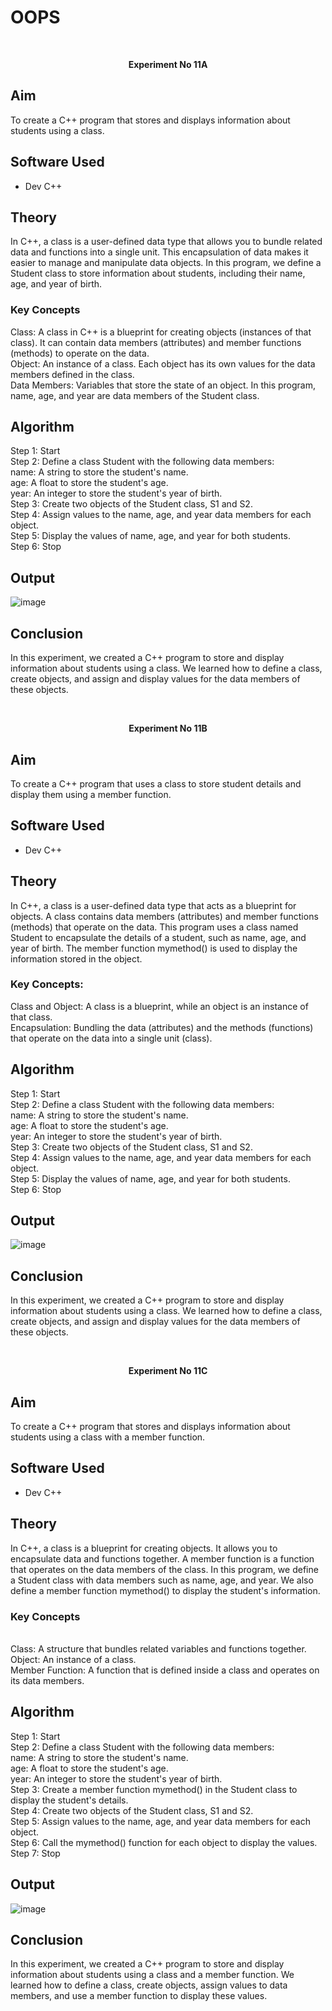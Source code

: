# OOPS

<br> <p align="center"> <strong>Experiment No 11A</strong> </p>

## Aim

To create a C++ program that stores and displays information about students using a class.

## Software Used

- Dev C++

## Theory

In C++, a class is a user-defined data type that allows you to bundle related data and functions into a single unit. This encapsulation of data makes it easier to manage and manipulate data objects. In this program, we define a Student class to store information about students, including their name, age, and year of birth.
<br>

### Key Concepts

Class: A class in C++ is a blueprint for creating objects (instances of that class). It can contain data members (attributes) and member functions (methods) to operate on the data.
<br>
Object: An instance of a class. Each object has its own values for the data members defined in the class.
<br>
Data Members: Variables that store the state of an object. In this program, name, age, and year are data members of the Student class.
<br>

## Algorithm

Step 1: Start
<br>
Step 2: Define a class Student with the following data members:
<br>
name: A string to store the student's name.
<br>
age: A float to store the student's age.
<br>
year: An integer to store the student's year of birth.
<br>
Step 3: Create two objects of the Student class, S1 and S2.
<br>
Step 4: Assign values to the name, age, and year data members for each object.
<br>
Step 5: Display the values of name, age, and year for both students.
<br>
Step 6: Stop
<br>

## Output

![image](https://github.com/user-attachments/assets/fe647101-bc61-4d82-b97c-e4e2694e6734)

## Conclusion

In this experiment, we created a C++ program to store and display information about students using a class. We learned how to define a class, create objects, and assign and display values for the data members of these objects.

<br> <p align="center"> <strong>Experiment No 11B</strong> </p>

## Aim

To create a C++ program that uses a class to store student details and display them using a member function.

## Software Used

- Dev C++

## Theory

In C++, a class is a user-defined data type that acts as a blueprint for objects. A class contains data members (attributes) and member functions (methods) that operate on the data. This program uses a class named Student to encapsulate the details of a student, such as name, age, and year of birth. The member function mymethod() is used to display the information stored in the object.

### Key Concepts:

Class and Object: A class is a blueprint, while an object is an instance of that class.
<br>
Encapsulation: Bundling the data (attributes) and the methods (functions) that operate on the data into a single unit (class).
<br>

## Algorithm

Step 1: Start
<br>
Step 2: Define a class Student with the following data members:
<br>
name: A string to store the student's name.
<br>
age: A float to store the student's age.
<br>
year: An integer to store the student's year of birth.
<br>
Step 3: Create two objects of the Student class, S1 and S2.
<br>
Step 4: Assign values to the name, age, and year data members for each object.
<br>
Step 5: Display the values of name, age, and year for both students.
<br>
Step 6: Stop
<br>

## Output

![image](https://github.com/user-attachments/assets/0f310b07-3f50-48cd-880e-e4914acd6fe3)

## Conclusion

In this experiment, we created a C++ program to store and display information about students using a class. We learned how to define a class, create objects, and assign and display values for the data members of these objects.

<br> <p align="center"> <strong>Experiment No 11C</strong> </p>

## Aim

To create a C++ program that stores and displays information about students using a class with a member function.

## Software Used

- Dev C++

## Theory

In C++, a class is a blueprint for creating objects. It allows you to encapsulate data and functions together. A member function is a function that operates on the data members of the class. In this program, we define a Student class with data members such as name, age, and year. We also define a member function mymethod() to display the student's information.
<br>
### Key Concepts
<br>
Class: A structure that bundles related variables and functions together.
<br>
Object: An instance of a class.
<br>
Member Function: A function that is defined inside a class and operates on its data members.
<br>

## Algorithm

Step 1: Start
<br>
Step 2: Define a class Student with the following data members:
<br>
name: A string to store the student's name.
<br>
age: A float to store the student's age.
<br>
year: An integer to store the student's year of birth.
<br>
Step 3: Create a member function mymethod() in the Student class to display the student's details.
<br>
Step 4: Create two objects of the Student class, S1 and S2.
<br>
Step 5: Assign values to the name, age, and year data members for each object.
<br>
Step 6: Call the mymethod() function for each object to display the values.
<br>
Step 7: Stop
<br>

## Output

![image](https://github.com/user-attachments/assets/f9757ac6-143a-4c1a-b928-8d1b10c34b13)

## Conclusion

In this experiment, we created a C++ program to store and display information about students using a class and a member function. We learned how to define a class, create objects, assign values to data members, and use a member function to display these values.


